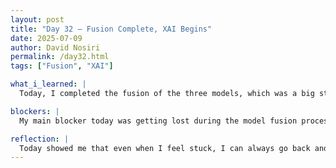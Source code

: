 ```yaml
---
layout: post
title: "Day 32 – Fusion Complete, XAI Begins"
date: 2025-07-09
author: David Nosiri
permalink: /day32.html
tags: ["Fusion", "XAI"]

what_i_learned: |
  Today, I completed the fusion of the three models, which was a big step forward in the project. Along the way, I got a bit lost in the process, but I know I can retrace my steps and fix any mistakes to keep everything working smoothly. I also started working on XAI, which stands for Explainable Artificial Intelligence. I will be trying out two different types of XAI methods to decide which one is best for explaining the results from my models. This will help make our AI work clearer and easier to understand. As a team, we took some time for team bonding activities, which was suggested by our high school teacher. It was fun and helped us relieve stress while building stronger relationships within the team. Right now, my code is still running, but I believe that by tomorrow, I will be able to check the results and update my experimental diagram to reflect the new progress. Overall, today was productive and I feel good about the work I accomplished.

blockers: |
  My main blocker today was getting lost during the model fusion process, which slowed me down for a while. I also need to wait for the current code to finish running before checking the results.

reflection: |
  Today showed me that even when I feel stuck, I can always go back and retrace my steps to find a solution. Completing the model fusion felt like a big achievement, and starting on XAI opened my mind to how important it is to make AI understandable. The team bonding activity was also a good reminder that taking breaks and having fun together is part of building a strong team. I am looking forward to seeing my code results tomorrow and continuing with the XAI work
---
```

